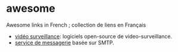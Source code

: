 # awesome
Awesome links in French ; collection de liens en Français

- [vidéo surveillance](video-surveillance.md): logiciels open-source de video-surveillance.
- [service de messagerie](mail-server.md) basée sur SMTP.
